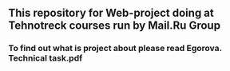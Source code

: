 ## This repository for Web-project doing at Tehnotreck courses run by Mail.Ru Group
### To find out what is project about please read Egorova. Technical task.pdf
